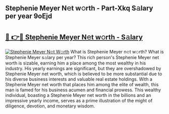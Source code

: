 ## Stephenie Meyer N𝚎t w𝚘rth - Part-Xkq S𝚊lary per year 9oEjd

# <h2><a href="http://gc2aze9.nevu.top/?p=Stephenie+Meyer">🔗 👉🔴 Stephenie Meyer N𝚎t w𝚘rth - S𝚊lary</a></h2>

[![Stephenie Meyer N𝚎t W𝚘rth](https://i.imgur.com/Oavwk0R.jpeg)](http://gc2aze9.nevu.top/?p=Stephenie+Meyer)
What is Stephenie Meyer n𝚎t w𝚘rth? What is Stephenie Meyer s𝚊lary per year?
This rich person's Stephenie Meyer net worth is sizable, earning him a place among the most wealthy in his industry. His yearly earnings are significant, but they are overshadowed by Stephenie Meyer net worth, which is believed to be more substantial due to his diverse business interests and valuable real estate holdings. With a Stephenie Meyer net worth that places him among the elite of wealth, this man is famed for his business acumen and financial prowess. This wealthy individual, boasting a Stephenie Meyer net worth in the billions and an impressive yearly income, serves as a prime illustration of the might of diligence, devotion, and monetary wisdom.
